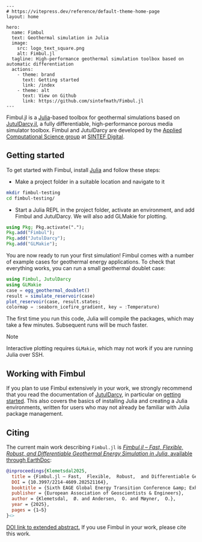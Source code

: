````@raw html
---
# https://vitepress.dev/reference/default-theme-home-page
layout: home

hero:
  name: Fimbul
  text: Geothermal simulation in Julia
  image:
    src: logo_text_square.png
    alt: Fimbul.jl
  tagline: High-performance geothermal simulation toolbox based on automatic differentiation
  actions:
    - theme: brand
      text: Getting started
      link: /index
    - theme: alt
      text: View on Github
      link: https://github.com/sintefmath/Fimbul.jl
---
````

Fimbul.jl is a [Julia](https://julialang.org/)-based toolbox for geothermal simulations based on [JutulDarcy.jl](https://github.com/sintefmath/JutulDarcy.jl), a fully differentiable, high-performance porous media simulator toolbox. Fimbul and JutulDarcy are developed by the [Applied Computational Science group](https://www.sintef.no/en/digital/departments-new/applied-mathematics/applied-computational-sciences/) at [SINTEF Digital](https://www.sintef.no/en/digital/).

## Getting started

To get started with Fimbul, install [Julia](https://julialang.org/) and follow these steps:
- Make a project folder in a suitable location and navigate to it
```bash
mkdir fimbul-testing
cd fimbul-testing/
```
- Start a Julia REPL in the project folder, activate an environment, and add Fimbul and JutulDarcy. We will also add GLMakie for plotting.
```julia
using Pkg; Pkg.activate(".");
Pkg.add("Fimbul");
Pkg.add("JutulDarcy");
Pkg.add("GLMakie");
```

You are now ready to run your first simulation! Fimbul comes with a number of example cases for geothermal energy applications. To check that everything works, you can run a small geothermal doublet case:
```julia
using Fimbul, JutulDarcy
using GLMakie
case = egg_geothermal_doublet()
result = simulate_reservoir(case)
plot_reservoir(case, result.states;
colormap = :seaborn_icefire_gradient, key = :Temperature)
```
The first time you run this code, Julia will compile the packages, which may take a few minutes. Subsequent runs will be much faster.

>[!NOTE]
>Interactive plotting requires `GLMakie`, which may not work if you are running Julia over SSH.

## Working with Fimbul
If you plan to use Fimbul extensively in your work, we strongly recommend that you read the documentation of [JutulDarcy](https://sintefmath.github.io/JutulDarcy.jl/dev/), in particular on [getting started](https://sintefmath.github.io/JutulDarcy.jl/dev/man/intro). This also covers the basics of installing Julia and creating a Julia environments, written for users who may not already be familiar with Julia package management.

## Citing
The current main work describing `Fimbul.jl` is [*Fimbul.jl – Fast, Flexible, Robust, and Differentiable Geothermal Energy Simulation in Julia*, available through EarthDoc](https://doi.org/10.3997/2214-4609.202521164):

```bibtex
@inproceedings{Klemetsdal2025,
  title = {Fimbul.jl – Fast,  Flexible,  Robust,  and Differentiable Geothermal Energy Simulation in Julia},
  DOI = {10.3997/2214-4609.202521164},
  booktitle = {Sixth EAGE Global Energy Transition Conference &amp; Exhibition (GET 2025)},
  publisher = {European Association of Geoscientists & Engineers},
  author = {Klemetsdal,  Ø. and Andersen,  O. and Møyner,  O.},
  year = {2025},
  pages = {1–5}
}<>
```

[DOI link to extended abstract.](https://doi.org/10.3997/2214-4609.202521164) If you use Fimbul in your work, please cite this work.
